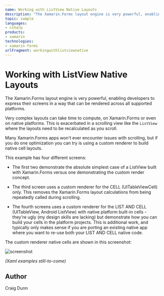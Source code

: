 ```yaml
---
name: Working with ListView Native Layouts
description: "The Xamarin.Forms layout engine is very powerful, enabling developers to express their screens in a way that can be rendered across all supported platforms. Very complex layouts can take time to compute, on Xamarin.Forms or even on native platforms. This is exacerbated in a scrolling view like the ListView where the layouts need to be recalculated as you scroll. Many Xamarin.Forms apps won't ever encounter issues with scrolling, but if you do one optimization you can try is using a custom renderer to build native cell layouts. This example has four different screens: The first two demonstrate the absolute simplest case of a ListView built with Xamarin.Forms versus one demonstrating the custom render concept. The third screen uses a custom renderer for the CELL (UITableViewCell) only. This removes the Xamarin.Forms layout calculations from being repeatedly called during scrolling. The fourth screens uses a custom renderer for the LIST AND CELL (UITableView, Android ListView) with native platform built-in cells - they're ugly (my design skills are lacking) but demonstrate how you can build your cells in the platform projects. This is additional work, and typically only makes sense if you are porting an existing native app where you want to re-use both your LIST AND CELL native code. The custom renderer native cells are shown in this screenshot: (Xaml examples still-to-come)"
topic: sample
languages:
- csharp
products:
- xamarin
technologies:
- xamarin-forms
urlFragment: workingwithlistviewnative
---
```

Working with ListView Native Layouts
==============

The Xamarin.Forms layout engine is very powerful, enabling developers to express their screens in a way that can be rendered across all supported platforms.

Very complex layouts can take time to compute, on Xamarin.Forms or even on native platforms. This is exacerbated in a scrolling view like the `ListView` where the layouts need to be recalculated as you scroll.

Many Xamarin.Forms apps won't ever encounter issues with scrolling, but if you do one optimization you can try is using a custom renderer to build native cell layouts.

This example has four different screens:

* The first two demonstrate the absolute simplest case of a ListView built with Xamarin.Forms versus one demonstrating the custom render concept.

* The third screen uses a custom renderer for the CELL (UITableViewCell) only. This removes the Xamarin.Forms layout calculations from being repeatedly called during scrolling.

* The fourth screens uses a custom renderer for the LIST AND CELL (UITableView, Android ListView) with native platform built-in cells - they're ugly (my design skills are lacking) but demonstrate how you can build your cells in the platform projects. This is additional work, and typically only makes sense if you are porting an existing native app where you want to re-use both your LIST AND CELL native code.

The custom renderer native cells are shown in this screenshot:

![screenshot](https://raw.githubusercontent.com/xamarin/xamarin-forms-samples/master/WorkingWithListviewNative/Screenshots/all-sml.png "Performance")

*(Xaml examples still-to-come)*


Author
------

Craig Dunn
